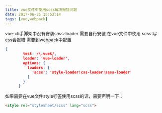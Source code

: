 ```yaml
---
title: vue文件中使用scss解决报错问题
date: 2017-06-26 15:53:14
tags: [vue,webpack]
---
```


vue-cli手脚架中没有安装sass-loader
需要自行安装 在vue文件中使用 scss 写css会报错 需要到webpack中配置

```json
{
        test: /\.vue$/,
        loader: 'vue-loader',
        options: {
          loaders: {
            'scss': 'style-loader!css-loader!sass-loader'
          }
        }
      }
```
如果需要在vue文件style标签使用scss的话，需要声明一下：

```html
<style rel="stylesheet/scss" lang="scss">
```


